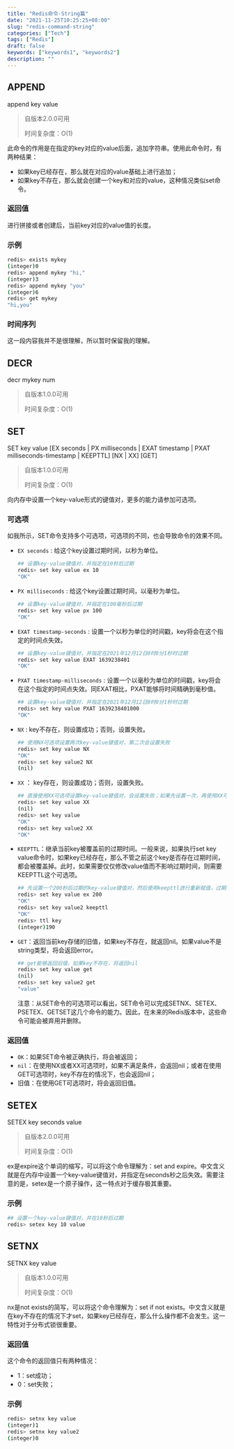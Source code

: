 ```yaml
---
title: "Redis命令-String篇"
date: "2021-11-25T10:25:25+08:00"
slug: "redis-command-string"
categories: ["Tech"]
tags: ["Redis"]
draft: false
keywords: ["keywords1", "keywords2"]
description: ""
---
```


## APPEND

append key value

> 自版本2.0.0可用
>
> 时间复杂度：O(1)

此命令的作用是在指定的key对应的value后面，追加字符串。使用此命令时，有两种结果：

* 如果key已经存在，那么就在对应的value基础上进行追加；
* 如果key不存在，那么就会创建一个key和对应的value，这种情况类似set命令。

### 返回值

进行拼接或者创建后，当前key对应的value值的长度。

### 示例

```bash
redis> exists mykey
(integer)0
redis> append mykey "hi,"
(integer)3
redis> append mykey "you"
(integer)6
redis> get mykey
"hi,you"
```

### 时间序列

这一段内容我并不是很理解，所以暂时保留我的理解。

## DECR

decr mykey num

> 自版本1.0.0可用
>
> 时间复杂度：O(1)



## SET

SET key value [EX seconds | PX milliseconds | EXAT timestamp | PXAT milliseconds-timestamp | KEEPTTL] [NX | XX] [GET]

> 自版本1.0.0可用
>
> 时间复杂度：O(1)


向内存中设置一个key-value形式的键值对，更多的能力请参加可选项。

### 可选项
如我所示，SET命令支持多个可选项，可选项的不同，也会导致命令的效果不同。
* `EX seconds` : 给这个key设置过期时间，以秒为单位。

  ```bash
  ## 设置key-value键值对，并指定在10秒后过期
  redis> set key value ex 10
  "OK"
  ```

* `PX milliseconds` : 给这个key设置过期时间，以毫秒为单位。

  ```bash
  ## 设置key-value键值对，并指定在100毫秒后过期
  redis> set key value px 100
  "OK"
  ```

* `EXAT timestamp-seconds` :  设置一个以秒为单位的时间戳，key将会在这个指定的时间点失效。

  ```bash
  ## 设置key-value键值对，并指定在2021年12月12日0时0分1秒时过期
  redis> set key value EXAT 1639238401
  "OK"
  ```

* `PXAT timestamp-milliseconds` : 设置一个以毫秒为单位的时间戳，key将会在这个指定的时间点失效。同EXAT相比，PXAT能够将时间精确到毫秒值。

  ```bash
  ## 设置key-value键值对，并指定在2021年12月12日0时0分1秒时过期
  redis> set key value PXAT 1639238401000
  "OK"
  ```

* `NX` : key不存在，则设置成功；否则，设置失败。

  ```bash
  ## 使用NX可选项设置两次key-value键值对，第二次会设置失败
  redis> set key value NX
  "OK"
  redis> set key value2 NX
  (nil)
  ```

* `XX` ： key存在，则设置成功；否则，设置失败。

  ```bash
  ## 直接使用XX可选项设置key-value键值对，会设置失败；如果先设置一次，再使用XX可选项，则会设置成功
  redis> set key value XX
  (nil)
  redis> set key value
  "OK"
  redis> set key value2 XX
  "OK"
  ```

* `KEEPTTL`：继承当前key被覆盖前的过期时间。一般来说，如果执行set key value命令时，如果key已经存在，那么不管之前这个key是否存在过期时间，都会被覆盖掉。此时，如果需要仅仅修改value值而不影响过期时间，则需要KEEPTTL这个可选项。

  ```bash
  ## 先设置一个200秒后过期的key-value键值对，然后使用keepttl进行重新赋值，过期时间不变
  redis> set key value ex 200
  "OK"
  redis> set key value2 keepttl
  "OK"
  redis> ttl key
  (integer)190
  ```

* `GET`：返回当前key存储的旧值，如果key不存在，就返回nil。如果value不是string类型，将会返回error。

  ```bash
  ## get能够返回旧值，如果key不存在，将返回nil
  redis> set key value get
  (nil)
  redis> set key value2 get
  "value"
  ```
  
  注意：从SET命令的可选项可以看出，SET命令可以完成SETNX、SETEX、PSETEX、GETSET这几个命令的能力。因此，在未来的Redis版本中，这些命令可能会被弃用并删除。

### 返回值

* `OK`：如果SET命令被正确执行，将会被返回；
* `nil`：在使用NX或者XX可选项时，如果不满足条件，会返回nil；或者在使用GET可选项时，key不存在的情况下，也会返回nil；
* 旧值：在使用GET可选项时，将会返回旧值。

## SETEX

SETEX key seconds value

> 自版本2.0.0可用
>
> 时间复杂度：O(1)

ex是expire这个单词的缩写，可以将这个命令理解为：set and expire。中文含义就是在内存中设置一个key-value键值对，并指定在seconds秒之后失效。需要注意的是，setex是一个原子操作，这一特点对于缓存极其重要。

### 示例

```bash
## 设置一个key-value键值对，并在10秒后过期
redis> setex key 10 value
```

## SETNX

SETNX key value

> 自版本1.0.0可用
>
> 时间复杂度：O(1)

nx是not exists的简写，可以将这个命令理解为：set if not exists。中文含义就是在key不存在的情况下才set，如果key已经存在，那么什么操作都不会发生。这一特性对于分布式锁很重要。

### 返回值

这个命令的返回值只有两种情况：

* 1：set成功；
* 0：set失败；

### 示例

```bash
redis> setnx key value
(integer)1
redis> setnx key value2
(integer)0
```

